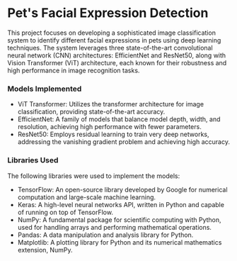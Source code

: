 # **Pet's Facial Expression Detection**
This project focuses on developing a sophisticated image classification system to identify different facial expressions in pets using deep learning techniques. The system leverages three state-of-the-art convolutional neural network (CNN) architectures: EfficientNet and ResNet50, along with Vision Transformer (ViT) architecture, each known for their robustness and high performance in image recognition tasks.


### Models Implemented
- ViT Transformer: Utilizes the transformer architecture for image classification, providing state-of-the-art accuracy.
- EfficientNet: A family of models that balance model depth, width, and resolution, achieving high performance with fewer parameters.
- ResNet50: Employs residual learning to train very deep networks, addressing the vanishing gradient problem and achieving high accuracy.

### Libraries Used
The following libraries were used to implement the models:

- TensorFlow: An open-source library developed by Google for numerical computation and large-scale machine learning.
- Keras: A high-level neural networks API, written in Python and capable of running on top of TensorFlow.
- NumPy: A fundamental package for scientific computing with Python, used for handling arrays and performing mathematical operations.
- Pandas: A data manipulation and analysis library for Python.
- Matplotlib: A plotting library for Python and its numerical mathematics extension, NumPy.